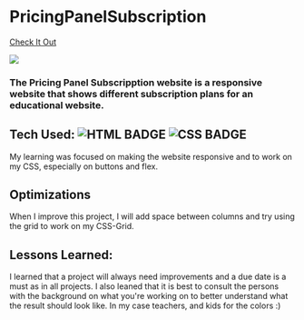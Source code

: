 # PricingPanelSubscription
<a href="https://pricingpanelsubscription.netlify.app/" target="_blank">Check It Out</a>

<a href="https://pricingpanelsubscription.netlify.app/" target="_blank"><img src="https://github.com/OrnellaTchinda/Doggos-and-Puppers/blob/8f77f20639663575dedec242370993d019fb221c/css/images/doggosAndPuppers.gif" /></a>

### The Pricing Panel Subscripption website is a responsive website that shows different subscription plans for an educational website.

## Tech Used: ![HTML BADGE](https://img.shields.io/static/v1?label=|&message=HTML5&color=23555f&style=plastic&logo=html5)  ![CSS BADGE](https://img.shields.io/static/v1?label=|&message=CSS3&color=285f65&style=plastic&logo=css3) 

My learning was focused on making the website responsive and to work on my CSS, especially on buttons and flex. 

## Optimizations

When I improve this project, I will add space between columns and try using the grid to work on my CSS-Grid.

## Lessons Learned:

I learned that a project will always need improvements and a due date is a must as in all projects. I also leaned that it is best to consult the persons with the background on what you're working on to better understand what the result should look like. In my case teachers, and kids for the colors :) 
